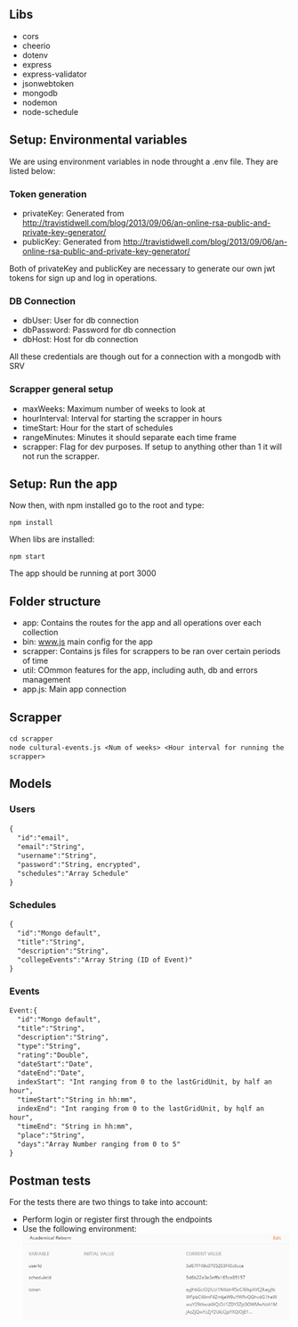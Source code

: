 ## Libs

- cors
- cheerio
- dotenv
- express
- express-validator
- jsonwebtoken
- mongodb
- nodemon
- node-schedule

## Setup: Environmental variables

We are using environment variables in node throught a .env file. They are listed below:

### Token generation

- privateKey: Generated from http://travistidwell.com/blog/2013/09/06/an-online-rsa-public-and-private-key-generator/
- publicKey: Generated from http://travistidwell.com/blog/2013/09/06/an-online-rsa-public-and-private-key-generator/

Both of privateKey and publicKey are necessary to generate our own jwt tokens for sign up and log in operations.

### DB Connection

- dbUser: User for db connection
- dbPassword: Password for db connection
- dbHost: Host for db connection

All these credentials are though out for a connection with a mongodb with SRV

### Scrapper general setup

- maxWeeks: Maximum number of weeks to look at
- hourInterval: Interval for starting the scrapper in hours
- timeStart: Hour for the start of schedules
- rangeMinutes: Minutes it should separate each time frame
- scrapper: Flag for dev purposes. If setup to anything other than 1 it will not run the scrapper.

## Setup: Run the app

Now then, with npm installed go to the root and type:

```
npm install
```

When libs are installed:

```
npm start
```

The app should be running at port 3000

## Folder structure

- app: Contains the routes for the app and all operations over each collection
- bin: www.js main config for the app
- scrapper: Contains js files for scrappers to be ran over certain periods of time
- util: COmmon features for the app, including auth, db and errors management
- app.js: Main app connection

## Scrapper

```
cd scrapper
node cultural-events.js <Num of weeks> <Hour interval for running the scrapper>
```

## Models

### Users

```
{
  "id":"email",
  "email":"String",
  "username":"String",
  "password":"String, encrypted",
  "schedules":"Array Schedule"
}
```

### Schedules

```
{
  "id":"Mongo default",
  "title":"String",
  "description":"String",
  "collegeEvents":"Array String (ID of Event)"
}
```

### Events

```
Event:{
  "id":"Mongo default",
  "title":"String",
  "description":"String",
  "type":"String",
  "rating":"Double",
  "dateStart":"Date",
  "dateEnd":"Date",
  indexStart": "Int ranging from 0 to the lastGridUnit, by half an hour",
  "timeStart":"String in hh:mm",
  indexEnd": "Int ranging from 0 to the lastGridUnit, by hqlf an hour",
  "timeEnd": "String in hh:mm",
  "place":"String",
  "days":"Array Number ranging from 0 to 5"
}
```

## Postman tests

For the tests there are two things to take into account:

- Perform login or register first through the endpoints
- Use the following environment: ![img](./readme/postman_env.png)
